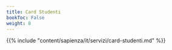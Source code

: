 ```yaml
---
title: Card Studenti
bookToc: False
weight: 8
---
```


{{% include "content/sapienza/it/servizi/card-studenti.md" %}}